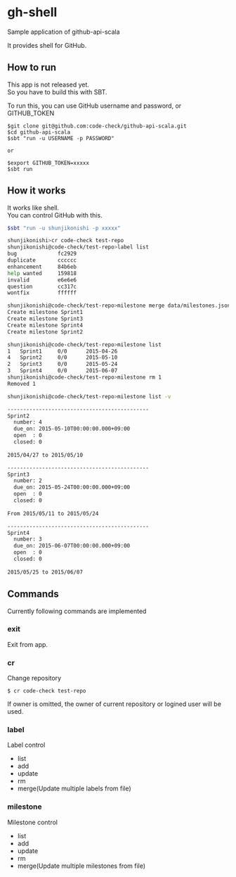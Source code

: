 # gh-shell
Sample application of github-api-scala

It provides shell for GitHub.

## How to run
This app is not released yet.  
So you have to build this with SBT.

To run this, you can use GitHub username and password, or GITHUB_TOKEN

```
$git clone git@github.com:code-check/github-api-scala.git
$cd github-api-scala
$sbt "run -u USERNAME -p PASSWORD"

or 

$export GITHUB_TOKEN=xxxxx
$sbt run
```

## How it works
It works like shell.  
You can control GitHub with this.

``` bash
$sbt "run -u shunjikonishi -p xxxxx"

shunjikonishi>cr code-check test-repo
shunjikonishi@code-check/test-repo>label list
bug             fc2929
duplicate       cccccc
enhancement     84b6eb
help wanted     159818
invalid         e6e6e6
question        cc317c
wontfix         ffffff

shunjikonishi@code-check/test-repo>milestone merge data/milestones.json
Create milestone Sprint1
Create milestone Sprint3
Create milestone Sprint4
Create milestone Sprint2

shunjikonishi@code-check/test-repo>milestone list
1   Sprint1     0/0      2015-04-26
4   Sprint2     0/0      2015-05-10
2   Sprint3     0/0      2015-05-24
3   Sprint4     0/0      2015-06-07
shunjikonishi@code-check/test-repo>milestone rm 1
Removed 1

shunjikonishi@code-check/test-repo>milestone list -v

---------------------------------------------
Sprint2
  number: 4
  due_on: 2015-05-10T00:00:00.000+09:00
  open  : 0
  closed: 0
    
2015/04/27 to 2015/05/10

---------------------------------------------
Sprint3
  number: 2
  due_on: 2015-05-24T00:00:00.000+09:00
  open  : 0
  closed: 0
    
From 2015/05/11 to 2015/05/24

---------------------------------------------
Sprint4
  number: 3
  due_on: 2015-06-07T00:00:00.000+09:00
  open  : 0
  closed: 0
    
2015/05/25 to 2015/06/07
```

## Commands
Currently following commands are implemented

### exit
Exit from app.

### cr
Change repository

```
$ cr code-check test-repo
```

If owner is omitted, the owner of current repository or logined user will be used.

### label
Label control

- list
- add
- update
- rm
- merge(Update multiple labels from file)

### milestone
Milestone control

- list
- add
- update
- rm
- merge(Update multiple milestones from file)

